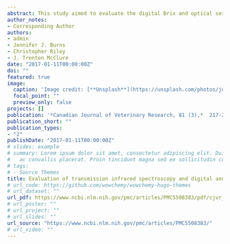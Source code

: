 ```yaml
---
abstract: This study aimed to evaluate the digital Brix and optical serum total protein (STP) refractometers for measuring concentrations of serum immunoglobulin G (IgG) in alpacas and compare them to IgG concentrations measured by the reference method of radial immunodiffusion (RID) assay. The appropriate cutoff point for Brix and STP refractometers and the transmission infrared (TIR) spectroscopy method was determined for low IgG concentrations (< 10 g/L). Serum samples were collected from alpacas (N = 169) and tested by both refractometers. The correlation between Brix % and STP was high [correlation coefficient (*r*) = 0.99]. However, the correlation coefficients between Brix % and STP with serum RID-IgG concentrations were only 0.56 and 0.55, respectively. Twenty-one (12.4%) of 169 alpaca serum samples had IgG concentrations of < 10 g/L. Using receiver operator characteristic curve (ROC) analysis, the optimal cutoff points for the TIR assay, digital Brix, and optical STP refractometers for assessing low IgG (RID < 10 g/L) were 13 g/L, 8.8%, and 50 g/L, respectively. The TIR assay showed higher sensitivity (Se = 95.2%) and specificity (Sp = 96.8%) than either the digital Brix (Se = 90.5% and Sp = 65.5%) or optical STP (Se = 81% and Sp = 73.7%) refractometers for assessing alpacas with low IgG. In conclusion, the Brix and STP refractometers lack accuracy in measuring alpaca IgG concentrations, but may be useful for screening animals for low serum IgG. However, the TIR assay with a cutoff point of 13 g/L was more appropriate for identifying low IgG than either refractometer. Another study that focuses on neonatal crias is recommended in order to evaluate the usefulness of these assays for field diagnosing of failure of transfer of passive immunity (FTPI).
author_notes:
- Corresponding Author
authors:
- admin
- Jennifer J. Burns
- Christopher Riley
- J. Trenton McClure
date: "2017-01-11T00:00:00Z"
doi: ""
featured: true
image:
  caption: 'Image credit: [**Unsplash**](https://unsplash.com/photos/jdD8gXaTZsc)'
  focal_point: ""
  preview_only: false
projects: []
publication: '*Canadian Journal of Veterinary Research, 81 (3),*  217-222'
publication_short: ""
publication_types:
- "2"
publishDate: "2017-01-11T00:00:00Z"
# slides: example
# summary: Lorem ipsum dolor sit amet, consectetur adipiscing elit. Duis posuere tellus
#   ac convallis placerat. Proin tincidunt magna sed ex sollicitudin condimentum.
# tags:
# - Source Themes
title: Evaluation of transmission infrared spectroscopy and digital and optical refractometers to identify low immunoglobulin G concentrations in alpaca serum
# url_code: https://github.com/wowchemy/wowchemy-hugo-themes
# url_dataset: ""
url_pdf: https://www.ncbi.nlm.nih.gov/pmc/articles/PMC5508383/pdf/cjvr_03_217.pdf
# url_poster: ""
# url_project: ""
# url_slides: ""
url_source: "https://www.ncbi.nlm.nih.gov/pmc/articles/PMC5508383/"
# url_video: ""
---
```

